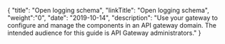 {
    "title": "Open logging schema",
    "linkTitle": "Open logging schema",
    "weight":"0",
    "date": "2019-10-14",
    "description": "Use your gateway to configure and manage the components in an API gateway domain. The intended audience for this guide is API Gateway administrators."
}

